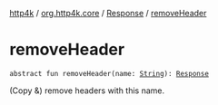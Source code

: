 [http4k](../../index.md) / [org.http4k.core](../index.md) / [Response](index.md) / [removeHeader](./remove-header.md)

# removeHeader

`abstract fun removeHeader(name: `[`String`](https://kotlinlang.org/api/latest/jvm/stdlib/kotlin/-string/index.html)`): `[`Response`](index.md)

(Copy &amp;) remove headers with this name.

